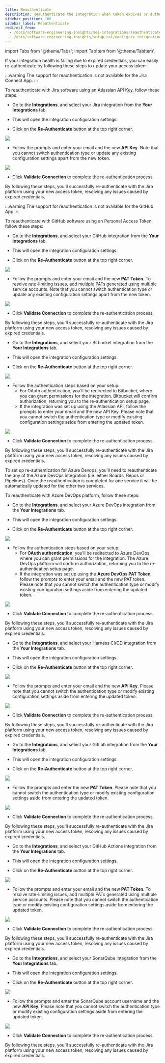 ```yaml
---
title: Reauthenticate
description: Reauthenticate the integration when token expires or authentication fails
sidebar_position: 100
sidebar_label: Reauthenticate
redirect_from:
  - /docs/software-engineering-insights/sei-integrations/reauthenticate-integration
  - /docs/software-engineering-insights/setup-sei/configure-integrations/reauthenticate-integration
---
```

import Tabs from '@theme/Tabs';
import TabItem from '@theme/TabItem';

If your integration health is failing due to expired credentials, you can easily re-authenticate by following these steps to update your access token:

<Tabs>
<TabItem value="jira" label="Jira" default>

:::warning
The support for reauthentication is not available for the Jira Connect App.
:::

To reauthenticate with Jira software using an Atlassian API Key, follow these steps:

* Go to the **Integrations**, and select your Jira integration from the **Your Integrations** tab.

* This will open the integration configuration settings.

* Click on the **Re-Authenticate** button at the top right corner.

![](./static/jira-reauthenticate.png)

* Follow the prompts and enter your email and the new **API Key**. Note that you cannot switch authentication type or update any existing configuration settings apart from the new token.

![](./static/jira-reauthenticate-settings.png)

* Click **Validate Connection** to complete the re-authentication process.
 
By following these steps, you'll successfully re-authenticate with the Jira platform using your new access token, resolving any issues caused by expired credentials.

</TabItem>

<TabItem value="github" label="GitHub">

:::warning
The support for reauthentication is not available for the GitHub App.
:::

To reauthenticate with GitHub software using an Personal Access Token, follow these steps:

* Go to the **Integrations**, and select your GitHub integration from the **Your Integrations** tab.

* This will open the integration configuration settings.

* Click on the **Re-Authenticate** button at the top right corner.

![](./static/github-reauthenticate.png)

* Follow the prompts and enter your email and the new **PAT Token**. To resolve rate-limiting issues, add multiple PATs generated using multiple service accounts. Note that you cannot switch authentication type or update any existing configuration settings apart from the new token.

![](./static/github-reauthentication-settings.png)

* Click **Validate Connection** to complete the re-authentication process.
 
By following these steps, you'll successfully re-authenticate with the Jira platform using your new access token, resolving any issues caused by expired credentials.

</TabItem>

<TabItem value="bitbucket" label="Bitbucket">

* Go to the **Integrations**, and select your Bitbucket integration from the **Your Integrations** tab.

* This will open the integration configuration settings.

* Click on the **Re-Authenticate** button at the top right corner.

![](./static/bitbucket-reauthenticate.png)

* Follow the authentication steps based on your setup:
  * For OAuth authentication, you’ll be redirected to Bitbucket, where you can grant permissions for the integration. Bitbucket will confirm authorization, returning you to the re-authentication setup page.
  * If the integration was set up using the Atlassian API, follow the prompts to enter your email and the new API Key. Please note that you cannot switch the authentication type or modify existing configuration settings aside from entering the updated token.

![](./static/bitbucket-reauthentication-settings.png)

* Click **Validate Connection** to complete the re-authentication process.
 
By following these steps, you'll successfully re-authenticate with the Jira platform using your new access token, resolving any issues caused by expired credentials.

</TabItem>

<TabItem value="ado" label="Azure DevOps">

To set up re-authentication for Azure Devops, you'll need to reauthenticate the any of the Azure DevOps integration (i.e. either Boards, Repos or Pipelines). Once the reauthentication is completed for one service it will be automatically updated for the other two services.

To reauthenticate with Azure DevOps platform, follow these steps:

* Go to the **Integrations**, and select your Azure DevOps integration from the **Your Integrations** tab.

* This will open the integration configuration settings.

* Click on the **Re-Authenticate** button at the top right corner.

![](./static/ado-reauth.png)

* Follow the authentication steps based on your setup:
  * For **OAuth authentication**, you’ll be redirected to Azure DevOps, where you can grant permissions for the integration. The Azure DevOps platform will confirm authorization, returning you to the re-authentication setup page.
  * If the integration was set up using the **Azure DevOps PAT Token**, follow the prompts to enter your email and the new PAT token. Please note that you cannot switch the authentication type or modify existing configuration settings aside from entering the updated token.

![](./static/ado-reauth-settings.png)

* Click **Validate Connection** to complete the re-authentication process.
 
By following these steps, you'll successfully re-authenticate with the Jira platform using your new access token, resolving any issues caused by expired credentials.

</TabItem>

<TabItem value="harness" label="Harness CI/CD">

* Go to the **Integrations**, and select your Harness CI/CD integration from the **Your Integrations** tab.

* This will open the integration configuration settings.

* Click on the **Re-Authenticate** button at the top right corner.

![](./static/harness-reauth.png)

* Follow the prompts and enter your email and the new **API Key**. Please note that you cannot switch the authentication type or modify existing configuration settings aside from entering the updated token.

![](./static/harness-reauth-settings.png)

* Click **Validate Connection** to complete the re-authentication process.
 
By following these steps, you'll successfully re-authenticate with the Jira platform using your new access token, resolving any issues caused by expired credentials.

</TabItem>

<TabItem value="gitlab" label="GitLab">

* Go to the **Integrations**, and select your GitLab integration from the **Your Integrations** tab.

* This will open the integration configuration settings.

* Click on the **Re-Authenticate** button at the top right corner.

![](./static/gitlab-reauth.png)

* Follow the prompts and enter the new **PAT Token**. Please note that you cannot switch the authentication type or modify existing configuration settings aside from entering the updated token.

![](./static/gitlab-reauth-settings.png)

* Click **Validate Connection** to complete the re-authentication process.
 
By following these steps, you'll successfully re-authenticate with the Jira platform using your new access token, resolving any issues caused by expired credentials.

</TabItem>

<TabItem value="gha" label="GitHub Actions">

* Go to the **Integrations**, and select your GitHub Actions integration from the **Your Integrations** tab.

* This will open the integration configuration settings.

* Click on the **Re-Authenticate** button at the top right corner.

![](./static/gha-reauth.png)

* Follow the prompts and enter your email and the new **PAT Token**. To resolve rate-limiting issues, add multiple PATs generated using multiple service accounts. Please note that you cannot switch the authentication type or modify existing configuration settings aside from entering the updated token.

![](./static/gha-reauth-settings.png)

* Click **Validate Connection** to complete the re-authentication process.
 
By following these steps, you'll successfully re-authenticate with the Jira platform using your new access token, resolving any issues caused by expired credentials.

</TabItem>

<TabItem value="sonarqube" label="SonarQube">

* Go to the **Integrations**, and select your SonarQube integration from the **Your Integrations** tab.

* This will open the integration configuration settings.

* Click on the **Re-Authenticate** button at the top right corner.

![](./static/sonar-reauth.png)

* Follow the prompts and enter the SonarQube account username and the new **API Key**. Please note that you cannot switch the authentication type or modify existing configuration settings aside from entering the updated token.

![](./static/sonar-reauth-settings.png)

* Click **Validate Connection** to complete the re-authentication process.
 
By following these steps, you'll successfully re-authenticate with the Jira platform using your new access token, resolving any issues caused by expired credentials.

</TabItem>
</Tabs>